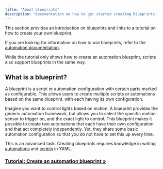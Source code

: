 ```yaml
---
title: "About blueprints"
description: "Documentation on how to get started creating blueprints."
---
```


This section provides an introduction on blueprints and links to a tutorial on how to create your own blueprint.

If you are looking for information on how to use blueprints, refer to the [automation documentation](/docs/automation/using_blueprints/).


<div class='note'>

While the tutorial only shows how to create an automation blueprint, scripts also support blueprints in the same way.

</div>

## What is a blueprint?

A blueprint is a script or automation configuration with certain parts marked as configurable. This allows users to create multiple scripts or automations based on the same blueprint, with each having its own configuration.

Imagine you want to control lights based on motion. A blueprint provides the generic automation framework, but allows you to select the specific motion sensor to trigger on, and the exact light to control. This blueprint makes it possible to create two automations that each have their own configuration and that act completely independently. Yet, they share some basic automation configuration so that you do not have to set this up every time.

<div class='note'>

This is an advanced task. Creating blueprints requires knowledge in writing [automations](/docs/automation/yaml/) and [scripts](/docs/scripts/) in YAML.

</div>

### [Tutorial: Create an automation blueprint &raquo;](/docs/blueprint/tutorial/)
